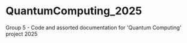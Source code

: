 # QuantumComputing_2025
Group 5 - Code and assorted documentation for 'Quantum Computing' project 2025
